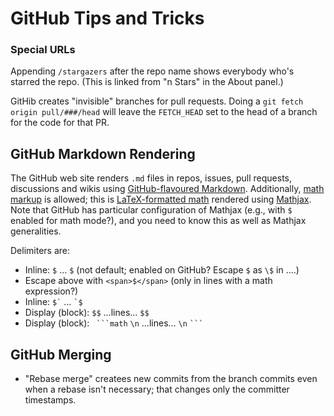 GitHub Tips and Tricks
======================

### Special URLs

Appending `/stargazers` after the repo name shows everybody who's starred
the repo. (This is linked from "n Stars" in the About panel.)

GitHib creates "invisible" branches for pull requests. Doing a
`git fetch origin pull/###/head` will leave the `FETCH_HEAD` set
to the head of a branch for the code for that PR.


GitHub Markdown Rendering
-------------------------

The GitHub web site renders `.md` files in repos, issues, pull requests,
discussions and wikis using [GitHub-flavoured Markdown][gfm]. Additionally,
[math markup][gfmath] is allowed; this is [LaTeX-formatted math][latex]
rendered using [Mathjax]. Note that GitHub has particular configuration of
Mathjax (e.g., with `$` enabled for math mode?), and you need to know this
as well as Mathjax generalities.

Delimiters are:
- Inline: `$` … `$` (not default; enabled on GitHub? Escape `$` as `\$` in ….)
- Escape above with `<span>$</span>` (only in lines with a math expression?)
- Inline: `` $` `` … `` `$ ``
- Display (block): `$$` …lines… `$$`
- Display (block): ` ```math` `\n` …lines…  `\n` ` ``` `


GitHub Merging
--------------

- "Rebase merge" createes new commits from the branch commits even when a
  rebase isn't necessary; that changes only the committer timestamps.



<!-------------------------------------------------------------------->
[Mathjax]: https://docs.mathjax.org/en/latest/input/tex/
[gfm]: https://github.github.com/gfm/
[gfmath]: https://docs.github.com/en/get-started/writing-on-github/working-with-advanced-formatting/writing-mathematical-expressions
[latex]: http://en.wikibooks.org/wiki/LaTeX/Mathematics
